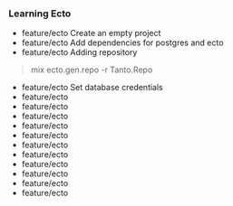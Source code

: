  ### Learning Ecto

- feature/ecto Create an empty project
- feature/ecto Add dependencies for postgres and ecto
- feature/ecto Adding repository

> mix ecto.gen.repo -r Tanto.Repo

- feature/ecto Set database credentials
- feature/ecto
- feature/ecto
- feature/ecto
- feature/ecto
- feature/ecto
- feature/ecto
- feature/ecto
- feature/ecto
- feature/ecto
- feature/ecto
- feature/ecto
